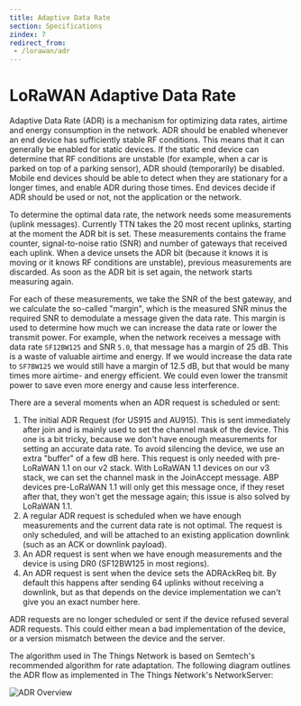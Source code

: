 ```yaml
---
title: Adaptive Data Rate
section: Specifications
zindex: 7
redirect_from:
 - /lorawan/adr
---
```


# LoRaWAN Adaptive Data Rate

Adaptive Data Rate (ADR) is a mechanism for optimizing data rates, airtime and energy consumption in the network. ADR should be enabled whenever an end device has sufficiently stable RF conditions. This means that it can generally be enabled for static devices. If the static end device can determine that RF conditions are unstable (for example, when a car is parked on top of a parking sensor), ADR should (temporarily) be disabled. Mobile end devices should be able to detect when they are stationary for a longer times, and enable ADR during those times. End devices decide if ADR should be used or not, not the application or the network.

To determine the optimal data rate, the network needs some measurements (uplink messages). Currently TTN takes the 20 most recent uplinks, starting at the moment the ADR bit is set. These measurements contains the frame counter, signal-to-noise ratio (SNR) and number of gateways that received each uplink. When a device unsets the ADR bit (because it knows it is moving or it knows RF conditions are unstable), previous measurements are discarded. As soon as the ADR bit is set again, the network starts measuring again.

For each of these measurements, we take the SNR of the best gateway, and we calculate the so-called "margin", which is the measured SNR minus the required SNR to demodulate a message given the data rate. This margin is used to determine how much we can increase the data rate or lower the transmit power. For example, when the network receives a message with data rate `SF12BW125` and SNR `5.0`, that message has a margin of 25 dB. This is a waste of valuable airtime and energy. If we would increase the data rate to `SF7BW125` we would still have a margin of 12.5 dB, but that would be many times more airtime- and energy efficient. We could even lower the transmit power to save even more energy and cause less interference.

There are a several moments when an ADR request is scheduled or sent:

1. The initial ADR Request (for US915 and AU915). This is sent immediately after join and is mainly used to set the channel mask of the device. This one is a bit tricky, because we don't have enough measurements for setting an accurate data rate. To avoid silencing the device, we use an extra "buffer" of a few dB here. This request is only needed with pre-LoRaWAN 1.1 on our v2 stack. With LoRaWAN 1.1 devices on our v3 stack, we can set the channel mask in the JoinAccept message. ABP devices pre-LoRaWAN 1.1 will only get this message once, if they reset after that, they won't get the message again; this issue is also solved by LoRaWAN 1.1.
2. A regular ADR request is scheduled when we have enough measurements and the current data rate is not optimal. The request is only scheduled, and will be attached to an existing application downlink (such as an ACK or downlink payload).
3. An ADR request is sent when we have enough measurements and the device is using DR0 (SF12BW125 in most regions).
4. An ADR request is sent when the device sets the ADRAckReq bit. By default this happens after sending 64 uplinks without receiving a downlink, but as that depends on the device implementation we can't give you an exact number here.

ADR requests are no longer scheduled or sent if the device refused several ADR requests. This could either mean a bad implementation of the device, or a version mismatch between the device and the server.

The algorithm used in The Things Network is based on Semtech's recommended algorithm for rate adaptation. The following diagram outlines the ADR flow as implemented in The Things Network's NetworkServer:

![ADR Overview](adr.png)
